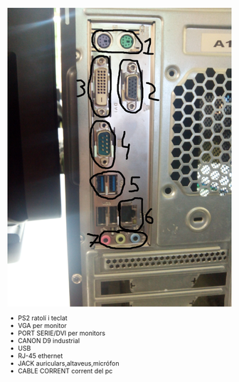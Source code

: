 ![foto pc](exercici_M01.jpg)
+ PS2 ratolí i teclat
+ VGA per monitor
+ PORT SERIE/DVI per monitors
+ CANON D9 industrial
+ USB 
+ RJ-45 ethernet
+ JACK auriculars,altaveus,micrófon
+ CABLE CORRENT corrent del pc
